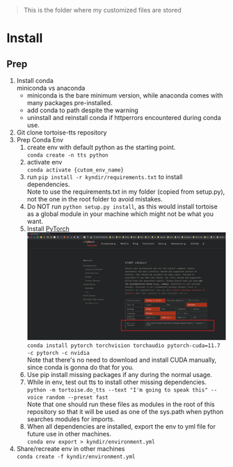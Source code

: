> This is the folder where my customized files are stored

# Install

## Prep

1. Install conda<br>
    miniconda vs anaconda<br>
    - miniconda is the bare minimum version, while anaconda comes with many packages pre-installed.
    - add conda to path despite the warning
    - uninstall and reinstall conda if httperrors encountered during conda use.
2. Git clone tortoise-tts repository <br>
3. Prep Conda Env<br>
    1. create env with default python as the starting point.<br>
        `conda create -n tts python`
    2. activate env<br>
        `conda activate {cutom_env_name}`
    3. run `pip install -r kyndir/requirements.txt` to install dependencies.<br>
        Note to use the requirements.txt in my folder (copied from setup.py), not the one in the root folder to avoid mistakes.
    4. Do NOT run `python setup.py install`, as this would install tortoise as a global module in your machine which might not be what you want.
    5. Install [PyTorch](https://pytorch.org/get-started/locally/)<br>
    ![pytorch_install](pics/pytorch_install.png)<br>
    `conda install pytorch torchvision torchaudio pytorch-cuda=11.7 -c pytorch -c nvidia`<br>
    Note that there's no need to download and install CUDA manually, since conda is gonna do that for you.
    6. Use pip install missing packages if any during the normal usage.
    7. While in env, test out tts to install other missing dependencies.<br>
    `python -m tortoise.do_tts --text "I'm going to speak this" --voice random --preset fast`<br>
    Note that one should run these files as modules in the root of this repository so that it will be used as one of the sys.path when python searches modules for imports.
    8. When all dependencies are installed, export the env to yml file for future use in other machines.<br>
        `conda env export > kyndir/environment.yml`
4. Share/recreate env in other machines<br>
   `conda create -f kyndir/environment.yml`
